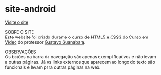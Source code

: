 # site-android

 <a href="https://andrebuitoni.github.io/site-android/">Visite o site</a>

SOBRE O SITE <BR>
Este website foi criado durante o <a href="https://www.youtube.com/playlist?list=PLHz_AreHm4dmcAviDwiGgHbeEJToxbOpZ"> curso de HTML5 e CSS3 do Curso em Vídeo</a> do professor <a href="https://github.com/gustavoguanabara">Gustavo Guanabara</a>.

OBSERVAÇÕES <BR>
Os botões na barra da navegação são apenas exemplificativos e não levam a outras páginas. Já os links externos que aparecem ao longo do texto são funcionais e levam para outras páginas na web.